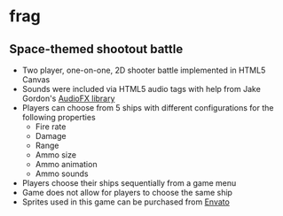 # frag

Space-themed shootout battle
----------------------------

- Two player, one-on-one, 2D shooter battle implemented in HTML5 Canvas
- Sounds were included via HTML5 audio tags with help from Jake Gordon's [AudioFX library](https://github.com/jakesgordon/javascript-audio-fx)
- Players can choose from 5 ships with different configurations for the following properties
  - Fire rate
  - Damage
  - Range
  - Ammo size
  - Ammo animation
  - Ammo sounds
- Players choose their ships sequentially from a game menu
- Game does not allow for players to choose the same ship
- Sprites used in this game can be purchased from [Envato](http://market.envato.com/)

